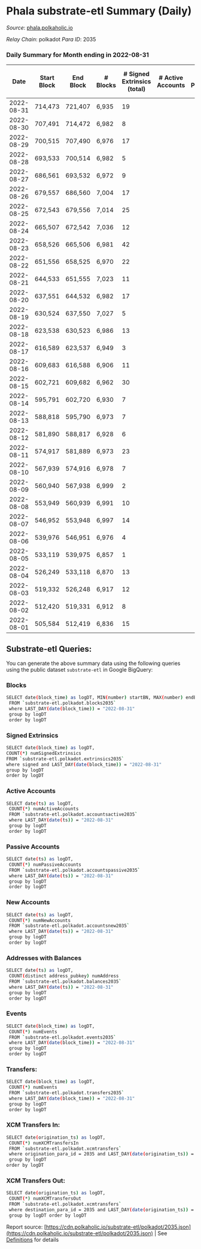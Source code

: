 # Phala substrate-etl Summary (Daily)

_Source_: [phala.polkaholic.io](https://phala.polkaholic.io)

*Relay Chain*: polkadot
*Para ID*: 2035



### Daily Summary for Month ending in 2022-08-31


| Date | Start Block | End Block | # Blocks | # Signed Extrinsics (total) | # Active Accounts | # Passive | # New | # Addresses with Balances | # Events | # Transfers | # XCM Transfers In | # XCM Transfers Out | Issues | 
| ---- | ----------- | --------- | -------- | --------------------------- | ----------------- | --------- | ----- | ------------------------- | -------- | ----------- | ------------------ | ------------------- | ------ |
| 2022-08-31 | 714,473 | 721,407 | 6,935 | 19 |  |  |  | 2,563 | 14,029 | 6 ($48.05) | 1 ($20.41) | 1 ($20.53) |  |
| 2022-08-30 | 707,491 | 714,472 | 6,982 | 8 |  |  |  | 2,560 | 14,021 | 2 ($68.48) |   |   |  |
| 2022-08-29 | 700,515 | 707,490 | 6,976 | 17 |  |  |  | 2,558 | 14,075 | 2 ($1.11) |   | 1 ($4.17) |  |
| 2022-08-28 | 693,533 | 700,514 | 6,982 | 5 |  |  |  | 2,557 | 14,002 |   |   |   |  |
| 2022-08-27 | 686,561 | 693,532 | 6,972 | 9 |  |  |  | 2,557 | 14,010 | 2 ($16.53) |   | 1 ($0.09) |  |
| 2022-08-26 | 679,557 | 686,560 | 7,004 | 17 |  |  |  | 2,557 | 14,125 | 4 ($103.25) |   |   |  |
| 2022-08-25 | 672,543 | 679,556 | 7,014 | 25 |  |  |  | 2,555 | 14,281 | 7 ($525.44) | 5 ($3.41) | 8 ($316.12) |  |
| 2022-08-24 | 665,507 | 672,542 | 7,036 | 12 |  |  |  | 2,551 | 14,196 | 2 ($8.56) | 4 ($6.97) | 4 ($1.57) |  |
| 2022-08-23 | 658,526 | 665,506 | 6,981 | 42 |  |  |  | 2,550 | 14,365 | 17 ($66.21) | 8 ($1.44) | 8 ($1.74) |  |
| 2022-08-22 | 651,556 | 658,525 | 6,970 | 22 |  |  |  | 2,537 | 14,111 | 4 ($88.18) |   | 2 ($0.61) |  |
| 2022-08-21 | 644,533 | 651,555 | 7,023 | 11 |  |  |  | 2,532 | 14,116 | 4 ($37.21) |   |   |  |
| 2022-08-20 | 637,551 | 644,532 | 6,982 | 17 |  |  |  | 2,532 | 14,078 | 5 ($39.15) |   |   |  |
| 2022-08-19 | 630,524 | 637,550 | 7,027 | 5 |  |  |  | 2,528 | 14,098 | 1 ($60.99) |   |   |  |
| 2022-08-18 | 623,538 | 630,523 | 6,986 | 13 |  |  |  | 2,528 | 14,058 | 2 ($6.09) |   |   |  |
| 2022-08-17 | 616,589 | 623,537 | 6,949 | 3 |  |  |  | 2,527 | 13,926 | 1 ($0.13) |   |   |  |
| 2022-08-16 | 609,683 | 616,588 | 6,906 | 11 |  |  |  | 2,526 | 13,920 | 1 ($32.89) |   |   |  |
| 2022-08-15 | 602,721 | 609,682 | 6,962 | 30 |  |  |  | 2,524 | 14,165 | 1 ($6.70) |   |   |  |
| 2022-08-14 | 595,791 | 602,720 | 6,930 | 7 |  |  |  | 2,523 | 13,912 | 2 ($5.55) |   |   |  |
| 2022-08-13 | 588,818 | 595,790 | 6,973 | 7 |  |  |  | 2,522 | 13,993 | 1 ($0.41) |   |   |  |
| 2022-08-12 | 581,890 | 588,817 | 6,928 | 6 |  |  |  | 2,522 | 13,908 | 2 ($1.48) |   |   |  |
| 2022-08-11 | 574,917 | 581,889 | 6,973 | 23 |  |  |  | 2,521 | 14,103 | 8 ($10,103.12) |   |   |  |
| 2022-08-10 | 567,939 | 574,916 | 6,978 | 7 |  |  |  | 2,514 | 14,009 |   |   |   |  |
| 2022-08-09 | 560,940 | 567,938 | 6,999 | 2 |  |  |  | 2,514 | 14,018 |   |   |   |  |
| 2022-08-08 | 553,949 | 560,939 | 6,991 | 10 |  |  |  | 2,514 | 14,053 |   |   |   |  |
| 2022-08-07 | 546,952 | 553,948 | 6,997 | 14 |  |  |  | 2,514 | 14,085 | 2 ($6.16) |   |   |  |
| 2022-08-06 | 539,976 | 546,951 | 6,976 | 4 |  |  |  | 2,513 | 13,983 |   |   |   |  |
| 2022-08-05 | 533,119 | 539,975 | 6,857 | 1 |  |  |  | 2,513 | 13,723 |   |   |   |  |
| 2022-08-04 | 526,249 | 533,118 | 6,870 | 13 |  |  |  | 2,513 | 13,844 | 2 ($1.92) |   |   |  |
| 2022-08-03 | 519,332 | 526,248 | 6,917 | 12 |  |  |  | 2,512 | 13,918 | 4 ($3.64) |   |   |  |
| 2022-08-02 | 512,420 | 519,331 | 6,912 | 8 |  |  |  | 2,509 | 13,877 |   |   |   |  |
| 2022-08-01 | 505,584 | 512,419 | 6,836 | 15 |  |  |  | 2,509 | 13,776 | 2 ($98.54) |   |   |  |

## Substrate-etl Queries:
You can generate the above summary data using the following queries using the public dataset `substrate-etl` in Google BigQuery:

### Blocks
```bash
SELECT date(block_time) as logDT, MIN(number) startBN, MAX(number) endBN, COUNT(*) numBlocks 
 FROM `substrate-etl.polkadot.blocks2035`  
 where LAST_DAY(date(block_time)) = "2022-08-31" 
 group by logDT 
 order by logDT
```

### Signed Extrinsics
```bash
SELECT date(block_time) as logDT, 
COUNT(*) numSignedExtrinsics 
FROM `substrate-etl.polkadot.extrinsics2035`  
where signed and LAST_DAY(date(block_time)) = "2022-08-31" 
group by logDT 
order by logDT
```

### Active Accounts
```bash
SELECT date(ts) as logDT, 
 COUNT(*) numActiveAccounts 
 FROM `substrate-etl.polkadot.accountsactive2035` 
 where LAST_DAY(date(ts)) = "2022-08-31" 
 group by logDT 
 order by logDT
```

### Passive Accounts
```bash
SELECT date(ts) as logDT, 
 COUNT(*) numPassiveAccounts 
 FROM `substrate-etl.polkadot.accountspassive2035` 
 where LAST_DAY(date(ts)) = "2022-08-31" 
 group by logDT 
 order by logDT
```

### New Accounts
```bash
SELECT date(ts) as logDT, 
 COUNT(*) numNewAccounts 
 FROM `substrate-etl.polkadot.accountsnew2035` 
 where LAST_DAY(date(ts)) = "2022-08-31" 
 group by logDT
 order by logDT
```

### Addresses with Balances
```bash
SELECT date(ts) as logDT,
 COUNT(distinct address_pubkey) numAddress 
 FROM `substrate-etl.polkadot.balances2035` 
 where LAST_DAY(date(ts)) = "2022-08-31" 
 group by logDT 
 order by logDT
```

### Events
```bash
SELECT date(block_time) as logDT, 
 COUNT(*) numEvents 
 FROM `substrate-etl.polkadot.events2035` 
 where LAST_DAY(date(block_time)) = "2022-08-31" 
 group by logDT 
 order by logDT
```

### Transfers:
```bash
SELECT date(block_time) as logDT, 
 COUNT(*) numEvents 
 FROM `substrate-etl.polkadot.transfers2035` 
 where LAST_DAY(date(block_time)) = "2022-08-31" 
 group by logDT 
 order by logDT
```

### XCM Transfers In:
```bash
SELECT date(origination_ts) as logDT, 
 COUNT(*) numXCMTransfersIn 
 FROM `substrate-etl.polkadot.xcmtransfers` 
 where origination_para_id = 2035 and LAST_DAY(date(origination_ts)) = "2022-08-31" 
 group by logDT 
order by logDT
```

### XCM Transfers Out:
```bash
SELECT date(origination_ts) as logDT, 
 COUNT(*) numXCMTransfersOut 
 FROM `substrate-etl.polkadot.xcmtransfers` 
 where destination_para_id = 2035 and LAST_DAY(date(origination_ts)) = "2022-08-31" 
 group by logDT order by logDT
```


Report source: [https://cdn.polkaholic.io/substrate-etl/polkadot/2035.json](https://cdn.polkaholic.io/substrate-etl/polkadot/2035.json) | See [Definitions](/DEFINITIONS.md) for details
